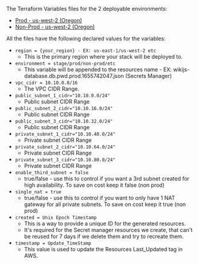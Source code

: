 The Terraform Variables files for the 2 deployable environments:

- [Prod - us-west-2 (Oregon)](TBD)
- [Non-Prod - us-west-2 (Oregon)](TBD)

All the files have the following declared values for the variables:

- `region = {your_region} - EX: us-east-1/us-west-2 etc`
  - This is the primary region where your stack will be deployed to.
- `environment = stage/prod/non-prod/etc`
  - This variable will be appended to the resources name - EX: wikijs-database.db.pwd.prod.1655742047.json (Secrets Manager)
- `vpc_cidr = 10.10.0.0/16`
  - The VPC CIDR Range.
- `public_subnet_1_cidr="10.10.0.0/24"`
  - Public subnet CIDR Range
- `public_subnet_2_cidr="10.10.16.0/24"`
  - Public subnet CIDR Range
- `public_subnet_3_cidr="10.10.32.0/24"`
  - Public subnet CIDR Range
- `private_subnet_1_cidr="10.10.48.0/24"`
  - Private subnet CIDR Range
- `private_subnet_2_cidr="10.10.64.0/24"`
  - Private subnet CIDR Range
- `private_subnet_3_cidr="10.10.80.0/24"`
  - Private subnet CIDR Range
- `enable_third_subnet = false`
  - true/false - use this to control if you want a 3rd subnet created for high availability. To save on cost keep it false (non prod)
- `single_nat = true`
  - true/false - use this to control if you want to only have 1 NAT gateway for all private subnets. To save on cost keep it true (non prod) 
- `created = Unix Epoch Timestamp`
  - This is a way to provide a unique ID for the generated resources.
  - It's required for the Secret manager resources we create, that can't be reused for 7 days if we delete them and try to recreate them.
- `timestamp = Update_TimeStamp`
  - This value is used to update the Resources Last_Updated tag in AWS.

